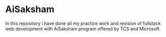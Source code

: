 # AiSaksham
In this repository i have done all my practice work and revision of fullstack web development with AiSaksham program offered by TCS and Microsoft.
